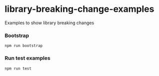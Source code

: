 # library-breaking-change-examples
Examples to show library breaking changes

### Bootstrap

```
npm run bootstrap
```

### Run test examples

```
npm run test
```
